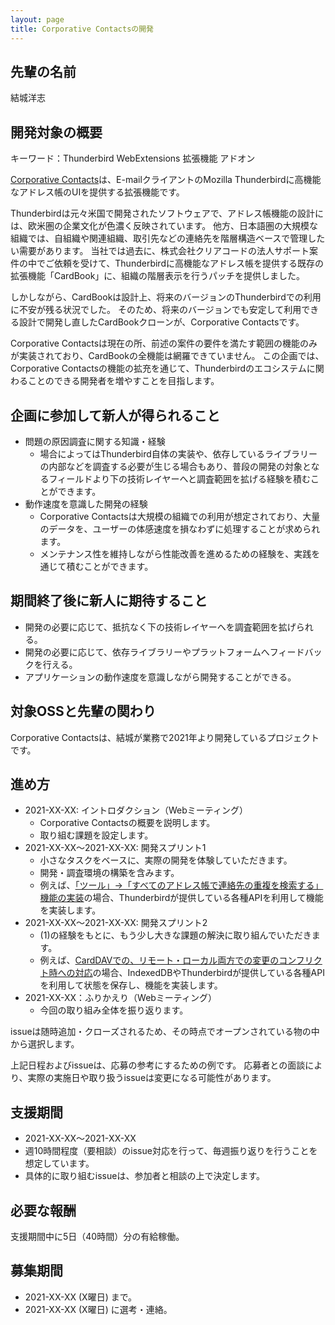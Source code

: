 ```yaml
---
layout: page
title: Corporative Contactsの開発
---
```


## 先輩の名前

結城洋志

## 開発対象の概要

キーワード：Thunderbird WebExtensions 拡張機能 アドオン

[Corporative Contacts](https://gitlab.com/clear-code/tb-corporative-contacts/)は、E-mailクライアントのMozilla Thunderbirdに高機能なアドレス帳のUIを提供する拡張機能です。

Thunderbirdは元々米国で開発されたソフトウェアで、アドレス帳機能の設計には、欧米圏の企業文化が色濃く反映されています。
他方、日本語圏の大規模な組織では、自組織や関連組織、取引先などの連絡先を階層構造ベースで管理したい需要があります。
当社では過去に、株式会社クリアコードの法人サポート案件の中でご依頼を受けて、Thunderbirdに高機能なアドレス帳を提供する既存の拡張機能「CardBook」に、組織の階層表示を行うパッチを提供しました。

しかしながら、CardBookは設計上、将来のバージョンのThunderbirdでの利用に不安が残る状況でした。
そのため、将来のバージョンでも安定して利用できる設計で開発し直したCardBookクローンが、Corporative Contactsです。

Corporative Contactsは現在の所、前述の案件の要件を満たす範囲の機能のみが実装されており、CardBookの全機能は網羅できていません。
この企画では、Corporative Contactsの機能の拡充を通じて、Thunderbirdのエコシステムに関わることのできる開発者を増やすことを目指します。

## 企画に参加して新人が得られること

* 問題の原因調査に関する知識・経験
  * 場合によってはThunderbird自体の実装や、依存しているライブラリーの内部などを調査する必要が生じる場合もあり、普段の開発の対象となるフィールドより下の技術レイヤーへと調査範囲を拡げる経験を積むことができます。
* 動作速度を意識した開発の経験
  * Corporative Contactsは大規模の組織での利用が想定されており、大量のデータを、ユーザーの体感速度を損なわずに処理することが求められます。
  * メンテナンス性を維持しながら性能改善を進めるための経験を、実践を通じて積むことができます。

## 期間終了後に新人に期待すること

* 開発の必要に応じて、抵抗なく下の技術レイヤーへを調査範囲を拡げられる。
* 開発の必要に応じて、依存ライブラリーやプラットフォームへフィードバックを行える。
* アプリケーションの動作速度を意識しながら開発することができる。


## 対象OSSと先輩の関わり

Corporative Contactsは、結城が業務で2021年より開発しているプロジェクトです。

## 進め方

* 2021-XX-XX: イントロダクション（Webミーティング）
  * Corporative Contactsの概要を説明します。
  * 取り組む課題を設定します。
* 2021-XX-XX〜2021-XX-XX: 開発スプリント1
  * 小さなタスクをベースに、実際の開発を体験していただきます。
  * 開発・調査環境の構築を含みます。
  * 例えば、[「ツール」→「すべてのアドレス帳で連絡先の重複を検索する」機能の実装](https://gitlab.com/clear-code/tb-corporative-contacts/-/issues/45)の場合、Thunderbirdが提供している各種APIを利用して機能を実装します。
* 2021-XX-XX〜2021-XX-XX: 開発スプリント2
  * (1)の経験をもとに、もう少し大きな課題の解決に取り組んでいただきます。
  * 例えば、[CardDAVでの、リモート・ローカル両方での変更のコンフリクト時への対応](https://gitlab.com/clear-code/tb-corporative-contacts/-/issues/22)の場合、IndexedDBやThunderbirdが提供している各種APIを利用して状態を保存し、機能を実装します。
* 2021-XX-XX：ふりかえり（Webミーティング）
  * 今回の取り組み全体を振り返ります。

issueは随時追加・クローズされるため、その時点でオープンされている物の中から選択します。

上記日程およびissueは、応募の参考にするための例です。
応募者との面談により、実際の実施日や取り扱うissueは変更になる可能性があります。


## 支援期間

* 2021-XX-XX〜2021-XX-XX
* 週10時間程度（要相談）のissue対応を行って、毎週振り返りを行うことを想定しています。
* 具体的に取り組むissueは、参加者と相談の上で決定します。

## 必要な報酬

支援期間中に5日（40時間）分の有給稼働。

## 募集期間

* 2021-XX-XX (X曜日) まで。
* 2021-XX-XX (X曜日) に選考・連絡。

